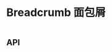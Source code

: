 # Breadcrumb 面包屑
```dar src=../example/lib/pages/breadcrumb_page.dart preview=/breadcrumb

```

## API
